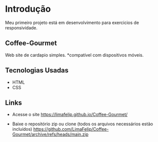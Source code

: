 # Introdução
Meu primeiro projeto está em desenvolvimento para exercicios de responsividade.

## Coffee-Gourmet
Web site de cardapio simples.
 *compatível com dispositivos móveis.
 
## Tecnologias Usadas
* HTML
* CSS


## Links
 
* Acesse o site
https://limafelip.github.io/Coffee-Gourmet/

* Baixe o repositório zip ou clone (todos os arquivos necessários estão incluídos)
https://github.com/LimaFelip/Coffee-Gourmet/archive/refs/heads/main.zip

